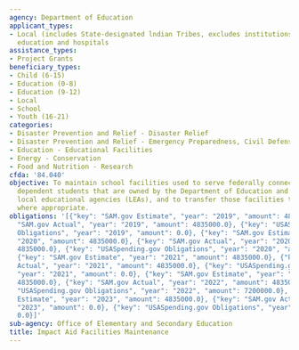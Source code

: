 ```yaml
---
agency: Department of Education
applicant_types:
- Local (includes State-designated lndian Tribes, excludes institutions of higher
  education and hospitals
assistance_types:
- Project Grants
beneficiary_types:
- Child (6-15)
- Education (0-8)
- Education (9-12)
- Local
- School
- Youth (16-21)
categories:
- Disaster Prevention and Relief - Disaster Relief
- Disaster Prevention and Relief - Emergency Preparedness, Civil Defense
- Education - Educational Facilities
- Energy - Conservation
- Food and Nutrition - Research
cfda: '84.040'
objective: To maintain school facilities used to serve federally connected military
  dependent students that are owned by the Department of Education and operated by
  local educational agencies (LEAs), and to transfer those facilities to the LEAs,
  where appropriate.
obligations: '[{"key": "SAM.gov Estimate", "year": "2019", "amount": 4835000.0}, {"key":
  "SAM.gov Actual", "year": "2019", "amount": 4835000.0}, {"key": "USASpending.gov
  Obligations", "year": "2019", "amount": 0.0}, {"key": "SAM.gov Estimate", "year":
  "2020", "amount": 4835000.0}, {"key": "SAM.gov Actual", "year": "2020", "amount":
  4835000.0}, {"key": "USASpending.gov Obligations", "year": "2020", "amount": 11876022.17},
  {"key": "SAM.gov Estimate", "year": "2021", "amount": 4835000.0}, {"key": "SAM.gov
  Actual", "year": "2021", "amount": 4835000.0}, {"key": "USASpending.gov Obligations",
  "year": "2021", "amount": 0.0}, {"key": "SAM.gov Estimate", "year": "2022", "amount":
  4835000.0}, {"key": "SAM.gov Actual", "year": "2022", "amount": 4835000.0}, {"key":
  "USASpending.gov Obligations", "year": "2022", "amount": 7200000.0}, {"key": "SAM.gov
  Estimate", "year": "2023", "amount": 4835000.0}, {"key": "SAM.gov Actual", "year":
  "2023", "amount": 0.0}, {"key": "USASpending.gov Obligations", "year": "2023", "amount":
  0.0}]'
sub-agency: Office of Elementary and Secondary Education
title: Impact Aid Facilities Maintenance
---
```

